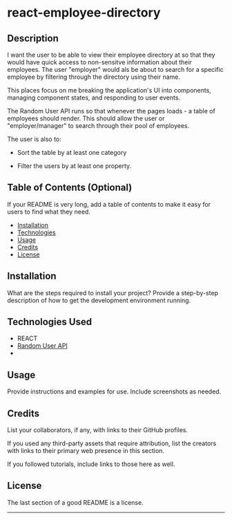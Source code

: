 # react-employee-directory

## Description

I want the user to be able to view their employee directory at so that they would have quick access to non-sensitve information about their employees. The user "employer" would als be about to search for a specific employee by filtering through the directory using their name.

This places focus on me breaking the application's UI into components, managing component states, and responding to user events.

The Random User API runs so that whenever the pages loads - a table of employees should render. This should allow the user or "employer/manager" to search through their pool of employees. 

The user is also to:

  * Sort the table by at least one category

  * Filter the users by at least one property.

## Table of Contents (Optional)

If your README is very long, add a table of contents to make it easy for users to find what they need.

- [Installation](#installation)
- [Technologies](#technologies)
- [Usage](#usage)
- [Credits](#credits)
- [License](#license)

## Installation

What are the steps required to install your project? Provide a step-by-step description of how to get the development environment running.

## Technologies Used

- REACT
- [Random User API](https://randomuser.me/)
- 


## Usage

Provide instructions and examples for use. Include screenshots as needed.

## Credits

List your collaborators, if any, with links to their GitHub profiles.

If you used any third-party assets that require attribution, list the creators with links to their primary web presence in this section.

If you followed tutorials, include links to those here as well.

## License

The last section of a good README is a license.

---